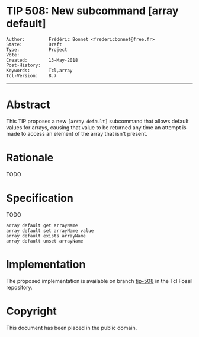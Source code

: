 # TIP 508: New subcommand [array default]
	Author:         Frédéric Bonnet <fredericbonnet@free.fr>
	State:          Draft
	Type:           Project
	Vote:           
	Created:        13-May-2018
	Post-History:   
	Keywords:       Tcl,array
	Tcl-Version:	8.7
-----

# Abstract

This TIP proposes a new `[array default]` subcommand that allows default values
for arrays, causing that value to be returned any time an attempt is made to
access an element of the array that isn't present.

# Rationale

TODO

# Specification

TODO

	array default get arrayName
	array default set arrayName value
	array default exists arrayName
	array default unset arrayName

# Implementation

The proposed implementation is available on branch
[tip-508](https://core.tcl.tk/tcl/timeline?r=tip-508) in the Tcl Fossil
repository.

# Copyright

This document has been placed in the public domain.
